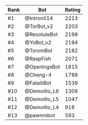 Rank|Bot|Rating
---|---|---
#1|@Intron014|2213
#2|@TorBot_v2|2203
#3|@ResoluteBot|2198
#4|@YoBot_v2|2194
#5|@ToromBot|2182
#6|@RaspFish|2071
#7|@OpeningsBot|1815
#8|@Cheng-4|1788
#9|@FataliiBot|1539
#10|@Demolito_L6|1308
#11|@Demolito_L5|1047
#12|@Demolito_L4|918
#13|@pawnrobot|593
